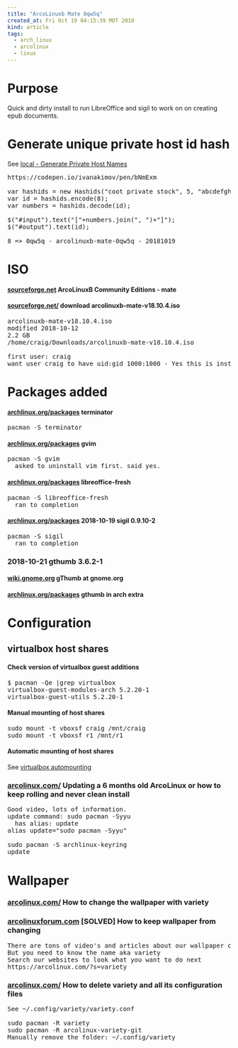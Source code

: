 ```yaml
---
title: "ArcoLinuxb Mate 0qw5q"
created_at: Fri Oct 19 04:15:39 MDT 2018
kind: article
tags:
  - arch_linux
  - arcolinux
  - linux
---
```


<h1>Purpose</h1>

Quick and dirty install
to run LibreOffice and sigil
to work on on creating epub documents.

<h1>Generate unique private host id hash</h1>

See
<a href="/posts/2015/04/generate-private-hostnames/" target="_blank">local - Generate Private Host Names</a>

<pre>
https://codepen.io/ivanakimov/pen/bNmExm

var hashids = new Hashids("coot private stock", 5, "abcdefghijklmnopqrstuvwxyz1234567890");
var id = hashids.encode(8);
var numbers = hashids.decode(id);

$("#input").text("["+numbers.join(", ")+"]");
$("#output").text(id);

8 => 0qw5q - arcolinuxb-mate-0qw5q - 20181019
</pre>

<h1>ISO</h1>

<h4>
  <a href="https://sourceforge.net/projects/arcolinux-community-editions/files/mate/" target="_blank">sourceforge.net</a>
  ArcoLinuxB Community Editions - mate
</h4>


<h4>
  <a href="https://sourceforge.net/projects/arcolinux-community-editions/files/mate/arcolinuxb-mate-v18.10.4.iso/download" target="_blank">sourceforge.net/</a>
  download arcolinuxb-mate-v18.10.4.iso
</h4>

<pre>
arcolinuxb-mate-v18.10.4.iso
modified 2018-10-12
2.2 GB
/home/craig/Downloads/arcolinuxb-mate-v18.10.4.iso

first user: craig
want user craig to have uid:gid 1000:1000 - Yes this is install first user 1000:1000
</pre>

<h1>Packages added</h1>

<h4>
  <a href="https://www.archlinux.org/packages/?name=terminator" target="_blank">archlinux.org/packages</a>
  terminator
</h4>

<pre>
pacman -S terminator
</pre>

<h4>
  <a href="https://www.archlinux.org/packages/?name=gvim" target="_blank">archlinux.org/packages</a>
  gvim
</h4>

<pre>
pacman -S gvim
  asked to uninstall vim first. said yes.
</pre>

<h4>
  <a href="https://www.archlinux.org/packages/?name=libreoffice-fresh" target="_blank">archlinux.org/packages</a>
  libreoffice-fresh
</h4>

<pre>
pacman -S libreoffice-fresh
  ran to completion
</pre>

<h4>
  <a href="https://www.archlinux.org/packages/community/x86_64/sigil/" target="_blank">archlinux.org/packages</a>
  2018-10-19 sigil 0.9.10-2
</h4>

<pre>
pacman -S sigil
  ran to completion 
</pre>

<h3>2018-10-21 gthumb 3.6.2-1</h3>

<h4>
  <a href="https://wiki.gnome.org/action/show/Apps/Gthumb?action=show&redirect=gthumb" target="_blank">wiki.gnome.org</a>
  gThumb at gnome.org
</h4>

<h4>
  <a href="https://www.archlinux.org/packages/extra/x86_64/gthumb/" target="_blank">archlinux.org/packages</a>
  gthumb in arch extra
</h4>

<h1>Configuration</h1>

<h2>virtualbox host shares</h2>

<h4>Check version of virtualbox guest additions</h4>

<pre>
$ pacman -Qe |grep virtualbox
virtualbox-guest-modules-arch 5.2.20-1
virtualbox-guest-utils 5.2.20-1
</pre>

<h4>Manual mounting of host shares</h4>

<pre>
sudo mount -t vboxsf craig /mnt/craig
sudo mount -t vboxsf r1 /mnt/r1
</pre>

<h4>Automatic mounting of host shares</h4>

See
<a href="/posts/2018/10/arch-linux/#Automounting" target="_blank">virtualbox automounting</a>

<h3>
  <a href="https://arcolinux.com/updating-a-6-months-old-arcolinux-or-how-to-keep-rolling-and-never-clean-install/" target="_blank">arcolinux.com/</a>
  Updating a 6 months old ArcoLinux or how to keep rolling and never clean install
</h3>

<pre>
Good video, lots of information.
update command: sudo pacman -Syyu
  has alias: update
alias update="sudo pacman -Syyu"

sudo pacman -S archlinux-keyring
update
</pre>

<h1>Wallpaper</h1>

<h3>
  <a href="https://arcolinux.com/how-to-change-the-wallpaper-with-variety/" target="_blank">arcolinux.com/</a>
  How to change the wallpaper with variety
</h3>

<h3>
  <a href="https://arcolinuxforum.com/viewtopic.php?t=1153" target="_blank">arcolinuxforum.com</a>
  [SOLVED] How to keep wallpaper from changing
</h3>

<pre>
There are tons of video's and articles about our wallpaper changer and provider.
But you need to know the name aka variety
Search our websites to look what you want to do next
https://arcolinux.com/?s=variety
</pre>

<h3>
  <a href="https://arcolinux.com/how-to-delete-variety-and-all-its-configuration-files/" target="_blank">arcolinux.com/</a>
  How to delete variety and all its configuration files
</h3>

<pre>
See ~/.config/variety/variety.conf

sudo pacman -R variety
sudo pacman -R arcolinux-variety-git
Manually remove the folder: ~/.config/variety
</pre>

<!--
html boilerplate fragments
<a href="" target="_blank"></a>
<a name=""></a>
<img src="" width="400px">
<ul>
  <li></li>
  <li><a href="" target="_blank"></a></li>
</ul>
<pre>
</pre>
<p style="margin-bottom: 2em;"></p>
<hr style="border: 0; height: 3px; background: #333; background-image: linear-gradient(to right, #ccc, #333, #ccc);">
<pre><code>
</code></pre>
<math xmlns='http://www.w3.org/1998/Math/MathML' display='block'>
</math>
-->
